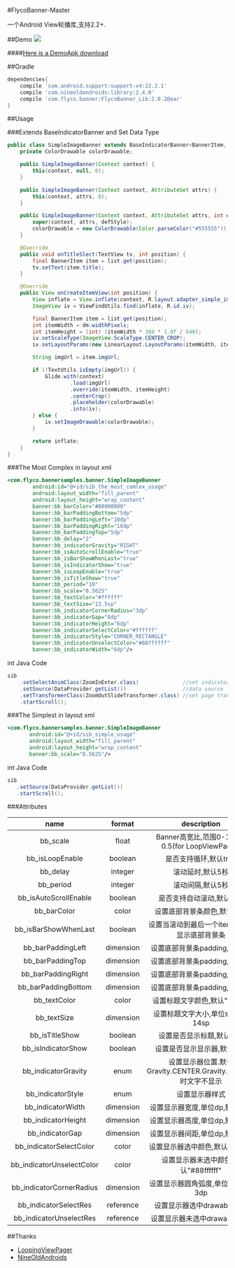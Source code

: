 #FlycoBanner-Master

一个Android View轮播库,支持2.2+.

##Demo
![](https://github.com/H07000223/FlycoBanner_Master/blob/master/preview_FlycoBanner.gif)

####[Here is a DemoApk download](http://fir.im/7qzm)

##Gradle

```groovy
dependencies{
    compile 'com.android.support:support-v4:22.2.1'
    compile 'com.nineoldandroids:library:2.4.0'
    compile 'com.flyco.banner:FlycoBanner_Lib:2.0.2@aar'
}
```

##Usage

###Extends BaseIndicatorBanner and Set Data Type

```Java
public class SimpleImageBanner extends BaseIndicatorBanner<BannerItem, SimpleImageBanner> {
    private ColorDrawable colorDrawable;

    public SimpleImageBanner(Context context) {
        this(context, null, 0);
    }

    public SimpleImageBanner(Context context, AttributeSet attrs) {
        this(context, attrs, 0);
    }

    public SimpleImageBanner(Context context, AttributeSet attrs, int defStyle) {
        super(context, attrs, defStyle);
        colorDrawable = new ColorDrawable(Color.parseColor("#555555"));
    }

    @Override
    public void onTitleSlect(TextView tv, int position) {
        final BannerItem item = list.get(position);
        tv.setText(item.title);
    }

    @Override
    public View onCreateItemView(int position) {
        View inflate = View.inflate(context, R.layout.adapter_simple_image, null);
        ImageView iv = ViewFindUtils.find(inflate, R.id.iv);

        final BannerItem item = list.get(position);
        int itemWidth = dm.widthPixels;
        int itemHeight = (int) (itemWidth * 360 * 1.0f / 640);
        iv.setScaleType(ImageView.ScaleType.CENTER_CROP);
        iv.setLayoutParams(new LinearLayout.LayoutParams(itemWidth, itemHeight));

        String imgUrl = item.imgUrl;

        if (!TextUtils.isEmpty(imgUrl)) {
            Glide.with(context)
                    .load(imgUrl)
                    .override(itemWidth, itemHeight)
                    .centerCrop()
                    .placeholder(colorDrawable)
                    .into(iv);
        } else {
            iv.setImageDrawable(colorDrawable);
        }

        return inflate;
    }
}
```

###The Most Complex
in layout xml

``` xml
<com.flyco.bannersamples.banner.SimpleImageBanner
        android:id="@+id/sib_the_most_comlex_usage"
        android:layout_width="fill_parent"
        android:layout_height="wrap_content"
        banner:bb_barColor="#88000000"
        banner:bb_barPaddingBottom="5dp"
        banner:bb_barPaddingLeft="10dp"
        banner:bb_barPaddingRight="10dp"
        banner:bb_barPaddingTop="5dp"
        banner:bb_delay="2"
        banner:bb_indicatorGravity="RIGHT"
        banner:bb_isAutoScrollEnable="true"
        banner:bb_isBarShowWhenLast="true"
        banner:bb_isIndicatorShow="true"
        banner:bb_isLoopEnable="true"
        banner:bb_isTitleShow="true"
        banner:bb_period="10"
        banner:bb_scale="0.5625"
        banner:bb_textColor="#ffffff"
        banner:bb_textSize="13.5sp"
        banner:bb_indicatorCornerRadius="3dp"
        banner:bb_indicatorGap="8dp"
        banner:bb_indicatorHeight="6dp"
        banner:bb_indicatorSelectColor="#ffffff"
        banner:bb_indicatorStyle="CORNER_RECTANGLE"
        banner:bb_indicatorUnselectColor="#88ffffff"
        banner:bb_indicatorWidth="6dp"/>
```

int Java Code

``` Java
sib
    .setSelectAnimClass(ZoomInEnter.class)              //set indicator select anim
    .setSource(DataProvider.getList())                  //data source list
    .setTransformerClass(ZoomOutSlideTransformer.class) //set page transformer
    .startScroll();
```

###The Simplest
in layout xml

``` xml
<com.flyco.bannersamples.banner.SimpleImageBanner
       android:id="@+id/sib_simple_usage"
       android:layout_width="fill_parent"
       android:layout_height="wrap_content"
       banner:bb_scale="0.5625"/>
```

int Java Code

``` Java
sib
   .setSource(DataProvider.getList())
   .startScroll();
```

###Attributes


|name|format|description|
|:---:|:---:|:---:|
| bb_scale | float |Banner高宽比,范围0-1,默认0.5(for LoopViewPager)
| bb_isLoopEnable | boolean |是否支持循环,默认true
| bb_delay | integer |滚动延时,默认5秒
| bb_period | integer |滚动间隔,默认5秒
| bb_isAutoScrollEnable |boolean|是否支持自动滚动,默认true
| bb_barColor | color |设置底部背景条颜色,默认透明
| bb_isBarShowWhenLast | boolean |设置当滚动到最后一个item时是否显示底部背景条
| bb_barPaddingLeft | dimension |设置底部背景条padding,单位dp
| bb_barPaddingTop | dimension |设置底部背景条padding,单位dp
| bb_barPaddingRight | dimension |设置底部背景条padding,单位dp
| bb_barPaddingBottom | dimension |设置底部背景条padding,单位dp
| bb_textColor | color |设置标题文字颜色,默认"#ffffff"
| bb_textSize | dimension |设置标题文字大小,单位sp,默认14sp
| bb_isTitleShow | boolean |设置是否显示标题,默认true
| bb_isIndicatorShow | boolean |设置是否显示显示器,默认true
| bb_indicatorGravity |enum| 设置显示器位置.默认Gravity.CENTER.Gravity.CENTER时文字不显示
| bb_indicatorStyle |enum| 设置显示器样式
| bb_indicatorWidth | dimension |设置显示器宽度,单位dp,默认6dp
| bb_indicatorHeight | dimension |设置显示器高度,单位dp,默认6dp
| bb_indicatorGap | dimension |设置显示器间距,单位dp,默认6dp
| bb_indicatorSelectColor | color |设置显示器选中颜色,默认"#ffffff"
| bb_indicatorUnselectColor | color |设置显示器未选中颜色,默认"#88ffffff"
| bb_indicatorCornerRadius | dimension |设置显示器圆角弧度,单位dp,默认3dp
| bb_indicatorSelectRes | reference |设置显示器选中drawable资源
| bb_indicatorUnselectRes | reference |设置显示器未选中drawable资源


##Thanks
*   [LoopingViewPager](https://github.com/imbryk/LoopingViewPager)
*   [NineOldAndroids](https://github.com/JakeWharton/NineOldAndroids)

